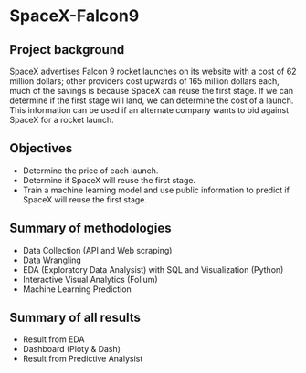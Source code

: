 # SpaceX-Falcon9

## Project background 
SpaceX advertises Falcon 9 rocket launches on its website with a cost of 62 million dollars; other providers cost upwards of 165 million dollars each, much of the savings is because SpaceX can reuse the first stage. If we can determine if the first stage will land, we can determine the cost of a launch. This information can be used if an alternate company wants to bid against SpaceX for a rocket launch.

## Objectives
- Determine the price of each launch.
- Determine if SpaceX will reuse the first stage. 
- Train a machine learning model and use public information to predict if SpaceX will reuse the first stage.

## Summary of methodologies
- Data Collection (API and Web scraping)
- Data Wrangling
- EDA (Exploratory Data Analysist) with SQL and Visualization (Python)
- Interactive Visual Analytics (Folium)
- Machine Learning Prediction

## Summary of all results
- Result from EDA
- Dashboard (Ploty & Dash)
- Result from Predictive Analysist 


